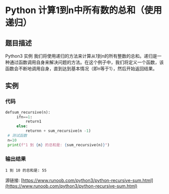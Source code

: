# Python 计算1到n中所有数的总和（使用递归）

## 题目描述
Python3 实例
我们将使用递归的方法来计算从1到n的所有整数的总和。递归是一种通过函数调用自身来解决问题的方法。在这个例子中，我们将定义一个函数，该函数会不断地调用自身，直到达到基本情况（即n等于1），然后开始返回结果。

## 实例
### 代码
```python
defsum_recursive(n):
     ifn==1:
         return1
     else:
         returnn + sum_recursive(n -1)
 # 测试函数
 n=10
 print(f"1 到 {n} 的总和是: {sum_recursive(n)}")
```
### 输出结果
```
1 到 10 的总和是: 55
```
源链接: [https://www.runoob.com/python3/python-recursive-sum.html](https://www.runoob.com/python3/python-recursive-sum.html)